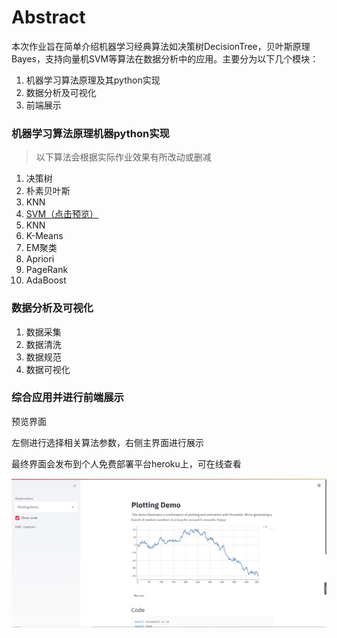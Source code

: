 # Abstract

本次作业旨在简单介绍机器学习经典算法如决策树DecisionTree，贝叶斯原理Bayes，支持向量机SVM等算法在数据分析中的应用。主要分为以下几个模块：

1. 机器学习算法原理及其python实现
2. 数据分析及可视化
3. 前端展示

### 机器学习算法原理机器python实现

> 以下算法会根据实际作业效果有所改动或删减

1. 决策树
2. 朴素贝叶斯
3. KNN
4. [SVM（点击预览）](https://www.yuque.com/u1782444/ulgh7r/stg6it)
5. KNN
6. K-Means
7. EM聚类
8. Apriori
9. PageRank
10. AdaBoost

### 数据分析及可视化

1. 数据采集
2. 数据清洗
3. 数据规范
4. 数据可视化

### 综合应用并进行前端展示

预览界面

左侧进行选择相关算法参数，右侧主界面进行展示

最终界面会发布到个人免费部署平台heroku上，可在线查看

![](image/streamlit%E9%A2%84%E8%A7%88.PNG)